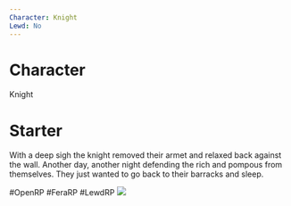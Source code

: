 ```yaml
---
Character: Knight
Lewd: No
---
```

# Character
Knight

# Starter
With a deep sigh the knight removed their armet and relaxed back against the wall. Another day, another night defending the rich and pompous from themselves. They just wanted to go back to their barracks and sleep.

#OpenRP #FeraRP #LewdRP 
![](FDYGTG7WQAkVaEm.jpg)